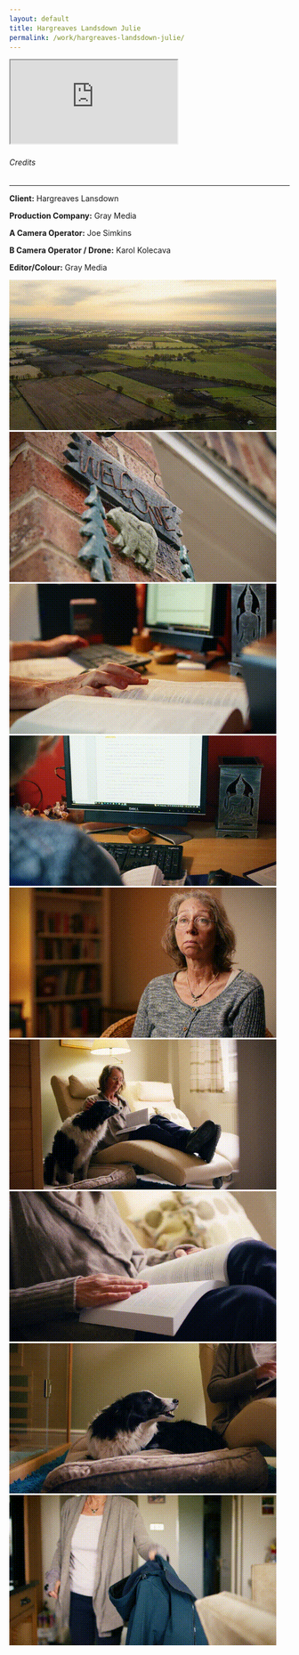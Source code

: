 ```yaml
---
layout: default
title: Hargreaves Landsdown Julie
permalink: /work/hargreaves-landsdown-julie/
---
```


<div class="container mt-5 pt-5">
<div class="ratio ratio-16x9 mb-5">
  <iframe src="https://www.youtube.com/embed/KOOToZLqc88?controls=1&modestbranding=1&rel=0&iv_load_policy=3&fs=0&disablekb=1" title="Hargreaves Landsdown Julie" allowfullscreen></iframe>
</div>

<div class="credits-section my-5">
  <div class="position-relative mb-4">
    <h6 class="credits-heading text-uppercase fw-normal text-muted mb-2">Credits</h6>
    <hr class="credits-line">
    <div class="credits-line-highlight"></div>
  </div>

  <p class="mb-2"><strong>Client:</strong> Hargreaves Lansdown</p>
  <p class="mb-2"><strong>Production Company:</strong> Gray Media</p>
  <p class="mb-2"><strong>A Camera Operator:</strong> Joe Simkins</p>
  <p class="mb-2"><strong>B Camera Operator / Drone:</strong> Karol Kolecava</p>
  <p class="mb-2"><strong>Editor/Colour:</strong> Gray Media</p>
</div>

<div class="row g-4">
  <div class="col-md-4"><img src="/assets/gifs/juliec_001.gif" class="grid-image" alt="GIF 1"></div>
  <div class="col-md-4"><img src="/assets/gifs/juliec_002.gif" class="grid-image" alt="GIF 2"></div>
  <div class="col-md-4"><img src="/assets/gifs/juliec_003.gif" class="grid-image" alt="GIF 3"></div>
  <div class="col-md-4"><img src="/assets/gifs/juliec_004.gif" class="grid-image" alt="GIF 4"></div>
  <div class="col-md-4"><img src="/assets/gifs/juliec_005.gif" class="grid-image" alt="GIF 5"></div>
  <div class="col-md-4"><img src="/assets/gifs/juliec_006.gif" class="grid-image" alt="GIF 6"></div>
  <div class="col-md-4"><img src="/assets/gifs/juliec_007.gif" class="grid-image" alt="GIF 7"></div>
  <div class="col-md-4"><img src="/assets/gifs/juliec_008.gif" class="grid-image" alt="GIF 8"></div>
  <div class="col-md-4"><img src="/assets/gifs/juliec_009.gif" class="grid-image" alt="GIF 9"></div>
</div>